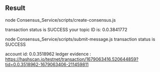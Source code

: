 ## Result

node Consensus_Service/scripts/create-consensus.js 

transaction status is SUCCESS
your topic ID is: 0.0.3841772


node Consensus_Service/scripts/submit-message.js 
transaction status is SUCCESS


account id: 0.0.3518962
ledger evidence : https://hashscan.io/testnet/transaction/1679063416.520644859?tid=0.0.3518962-1679063406-211459811